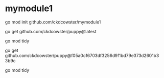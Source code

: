 # mymodule1

go mod init github.com/ckdcowster/mymodule1

go get github.com/ckdcowster/puppy@latest

go mod tidy

go get github.com/ckdcowster/puppy@f05a0cf6703df3256d9f1bd79e373d2601b33b9c

go mod tidy
